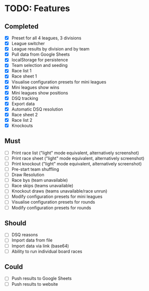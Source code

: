 # TODO: Features

## Completed

- [x] Preset for all 4 leagues, 3 divisions
- [x] League switcher
- [x] League results by division and by team
- [x] Pull data from Google Sheets
- [x] localStorage for persistence
- [x] Team selection and seeding
- [x] Race list 1
- [x] Race sheet 1
- [x] Visualise configuration presets for mini leagues
- [x] Mini leagues show wins
- [x] Mini leagues show positions
- [x] DSQ tracking
- [x] Export data
- [x] Automatic DSQ resolution
- [x] Race sheet 2
- [x] Race list 2
- [x] Knockouts

## Must

- [ ] Print race list ("light" mode equivalent, alternatively screenshot)
- [ ] Print race sheet ("light" mode equivalent, alternatively screenshot)
- [ ] Print knockout ("light" mode equivalent, alternatively screenshot)
- [ ] Pre-start team shuffling
- [ ] Draw Resolution
- [ ] Race bys (team unavailable)
- [ ] Race skips (teams unavailable)
- [ ] Knockout draws (teams unavailable/race unrun)
- [ ] Modify configuration presets for mini leagues
- [ ] Visualise configuration presets for rounds
- [ ] Modify configuration presets for rounds

## Should

- [ ] DSQ reasons
- [ ] Import data from file
- [ ] Import data via link (base64)
- [ ] Ability to run individual board races

## Could

- [ ] Push results to Google Sheets
- [ ] Push results to website

